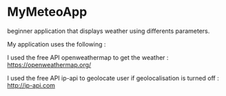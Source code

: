 # MyMeteoApp
beginner application that displays weather using differents parameters.

My application uses the following :

I used the free API openweathermap to get the weather : https://openweathermap.org/

I used the free API ip-api to geolocate user if geolocalisation is turned off : http://ip-api.com
